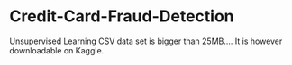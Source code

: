 # Credit-Card-Fraud-Detection
Unsupervised Learning
CSV data set is bigger than 25MB.... It is however downloadable on Kaggle. 
